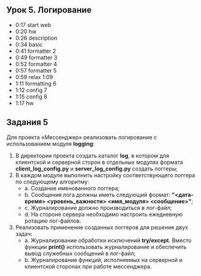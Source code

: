 ## Урок 5. Логирование
* 0:17 start web
* 0:20 hw
* 0:26 description
* 0:34 basic
* 0:41 formatter 2
* 0:49 formatter 3
* 0:52 formatter 4
* 0:57 formatter 5
* 0:59 relax 1:09
* 1:11 formatting 6
* 1:12 config 7
* 1:15 config 8
* 1:17 hw

## Задания 5
Для проекта «Мессенджер» реализовать логирование с использованием модуля **logging**:
1. В директории проекта создать каталог **log**, в котором для клиентской и серверной сторон в отдельных модулях формата **client_log_config.py** и **server_log_config.py** создать логгеры;
2. В каждом модуле выполнить настройку соответствующего логгера по следующему алгоритму:
   * a. Создание именованного логгера;
   * b. Сообщения лога должны иметь следующий формат: **"<дата-время> <уровень_важности> <имя_модуля> <сообщение>"**;
   * c. Журналирование должно производиться в лог-файл;
   * d. На стороне сервера необходимо настроить ежедневную ротацию лог-файлов.
3. Реализовать применение созданных логгеров для решения двух задач:
   * a. Журналирование обработки исключений **try/except**. Вместо функции **print()** использовать журналирование и обеспечить вывод служебных сообщений в лог-файл;
   * b. Журналирование функций, исполняемых на серверной и клиентской сторонах при работе мессенджера.

[//]: # (## Урок 4. Основы тестирования)
[//]: # (* 0:09 start web)
[//]: # (* 0:14 description)
[//]: # (* 0:25 assert)
[//]: # (* 0:29 salary)
[//]: # (* 0:38 decorator)
[//]: # (* 0:41 unittests)
[//]: # (* 0:45 sum)
[//]: # (* 0:48 python -m unittest ...)
[//]: # (* 0:49 pycharm config for tests)
[//]: # (* 0:51 salary)
[//]: # (* 0:54 assert table)
[//]: # (* 0:55 relax 1:06)
[//]: # (* 1:06 assert functions)
[//]: # (* 1:17 hw)
[//]: # ()
[//]: # (## Задания 4)
[//]: # (1. Для всех функций из урока 3 написать тесты с использованием unittest. Они должны быть оформлены в отдельных скриптах с префиксом test_ в имени файла &#40;например, test_client.py&#41;.)
[//]: # (2. *Написать тесты для домашних работ из курса «Python 1».)
[//]: # ()
[//]: # (## Урок 3. Основы сетевого программирования)
[//]: # (* 0:21 start web)
[//]: # (* 0:22 hw)
[//]: # (* 0:26 description sockets)
[//]: # (* 0:31 TCP)
[//]: # (* 0:34 table)
[//]: # (* 0:37 UDP)
[//]: # (* 0:39 time)
[//]: # (* 0:57 relax 1:08)
[//]: # (* 1:12 setsockopt)
[//]: # (* 1:13 data)
[//]: # (* 1:20 protocol JIM)
[//]: # (* 1:25 hw)
[//]: # ()
[//]: # (## Задания 3)
[//]: # (Реализовать простое клиент-серверное взаимодействие по протоколу JIM &#40;JSON instant messaging&#41;:)
[//]: # ()
[//]: # (* a. клиент отправляет запрос серверу;)
[//]: # (* b. сервер отвечает соответствующим кодом результата.)
[//]: # ()
[//]: # (Клиент и сервер должны быть реализованы в виде отдельных скриптов, содержащих соответствующие функции.)
[//]: # ()
[//]: # (**Функции клиента:**)
[//]: # (* сформировать presence-сообщение;)
[//]: # (* отправить сообщение серверу;)
[//]: # (* получить ответ сервера;)
[//]: # (* разобрать сообщение сервера;)
[//]: # (* параметры командной строки скрипта client.py \<addr> [\<port>]:)
[//]: # (  * addr — ip-адрес сервера;)
[//]: # (  * port — tcp-порт на сервере, по умолчанию 7777.)
[//]: # ()
[//]: # (**Функции сервера:**)
[//]: # (* принимает сообщение клиента;)
[//]: # (* формирует ответ клиенту;)
[//]: # (* отправляет ответ клиенту;)
[//]: # (* имеет параметры командной строки:)
[//]: # (  * -p \<port> — TCP-порт для работы &#40;по умолчанию использует 7777&#41;;)
[//]: # (  * -a \<addr> — IP-адрес для прослушивания &#40;по умолчанию слушает все доступные адреса&#41;.)
[//]: # ()
[//]: # (## Урок 2. Файловое хранение данных)
[//]: # (* 0:08 start web)
[//]: # (* 0:10 hw)
[//]: # (* 0:16 description csv)
[//]: # (* 0:44 json)
[//]: # (* 0:59 relax 1:09)
[//]: # (* 1:10 yaml)
[//]: # (* 1:16 hw)
[//]: # ()
[//]: # (## Задания 2)
[//]: # (1. Задание на закрепление знаний по модулю CSV. Написать скрипт, осуществляющий выборку определенных данных из файлов info_1.txt, info_2.txt, info_3.txt и формирующий новый «отчетный» файл в формате CSV. Для этого:)
[//]: # (* a. Создать функцию get_data&#40;&#41;, в которой в цикле осуществляется перебор файлов с данными, их открытие и считывание данных. В этой функции из считанных данных необходимо с помощью регулярных выражений извлечь значения параметров «Изготовитель системы», «Название ОС», «Код продукта», «Тип системы». Значения каждого параметра поместить в соответствующий список. Должно получиться четыре списка — например, os_prod_list, os_name_list, os_code_list, os_type_list. В этой же функции создать главный список для хранения данных отчета — например, main_data — и поместить в него названия столбцов отчета в виде списка: «Изготовитель системы», «Название ОС», «Код продукта», «Тип системы». Значения для этих столбцов также оформить в виде списка и поместить в файл main_data &#40;также для каждого файла&#41;;)
[//]: # (* b. Создать функцию write_to_csv&#40;&#41;, в которую передавать ссылку на CSV-файл. В этой функции реализовать получение данных через вызов функции get_data&#40;&#41;, а также сохранение подготовленных данных в соответствующий CSV-файл;)
[//]: # (* c. Проверить работу программы через вызов функции write_to_csv&#40;&#41;.)
[//]: # (2. Задание на закрепление знаний по модулю json. Есть файл orders в формате JSON с информацией о заказах. Написать скрипт, автоматизирующий его заполнение данными. Для этого:)
[//]: # (* a. Создать функцию write_order_to_json&#40;&#41;, в которую передается 5 параметров — товар &#40;item&#41;, количество &#40;quantity&#41;, цена &#40;price&#41;, покупатель &#40;buyer&#41;, дата &#40;date&#41;. Функция должна предусматривать запись данных в виде словаря в файл orders.json. При записи данных указать величину отступа в 4 пробельных символа;)
[//]: # (* b. Проверить работу программы через вызов функции write_order_to_json&#40;&#41; с передачей в нее значений каждого параметра.)
[//]: # (3. Задание на закрепление знаний по модулю yaml. Написать скрипт, автоматизирующий сохранение данных в файле YAML-формата. Для этого:)
[//]: # (* a. Подготовить данные для записи в виде словаря, в котором первому ключу соответствует список, второму — целое число, третьему — вложенный словарь, где значение каждого ключа — это целое число с юникод-символом, отсутствующим в кодировке ASCII &#40;например, €&#41;;)
[//]: # (* b. Реализовать сохранение данных в файл формата YAML — например, в файл file.yaml. При этом обеспечить стилизацию файла с помощью параметра default_flow_style, а также установить возможность работы с юникодом: allow_unicode = True;)
[//]: # (* c. Реализовать считывание данных из созданного файла и проверить, совпадают ли они с исходными.)
[//]: # ()
[//]: # (## Урок 1. Концепции хранения информации)
[//]: # (* 0:13 start web)
[//]: # (* 0:30 start lesson)
[//]: # (* 0:42 ascii)
[//]: # (* 0:44 unicode)
[//]: # (* 0:47 strings)
[//]: # (* 0:52 bytes)
[//]: # (* 0:55 utf-8)
[//]: # (* 0:58 encode | decode)
[//]: # (* 1:00 relax 1:10)
[//]: # (* 1:12 modules | subprocess | chardet)
[//]: # (* 1:16 errors)
[//]: # (* 1:17 error handling)
[//]: # (* 1:21 files)
[//]: # (* 1:30 hw)
[//]: # ()
[//]: # (## Задания 1)
[//]: # (1. Каждое из слов «разработка», «сокет», «декоратор» представить в строковом формате и проверить тип и содержание соответствующих переменных. Затем с помощью онлайн-конвертера преобразовать строковые представление в формат Unicode и также проверить тип и содержимое переменных.)
[//]: # (2. Каждое из слов «class», «function», «method» записать в байтовом типе без преобразования в последовательность кодов &#40;не используя методы encode и decode&#41; и определить тип, содержимое и длину соответствующих переменных.)
[//]: # (3. Определить, какие из слов «attribute», «класс», «функция», «type» невозможно записать в байтовом типе.)
[//]: # (4. Преобразовать слова «разработка», «администрирование», «protocol», «standard» из строкового представления в байтовое и выполнить обратное преобразование &#40;используя методы encode и decode&#41;.)
[//]: # (5. Выполнить пинг веб-ресурсов yandex.ru, youtube.com и преобразовать результаты из байтовового в строковый тип на кириллице.)
[//]: # (6. Создать текстовый файл test_file.txt, заполнить его тремя строками: «сетевое программирование», «сокет», «декоратор». Проверить кодировку файла по умолчанию. Принудительно открыть файл в формате Unicode и вывести его содержимое.)
